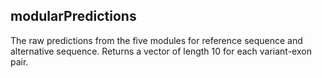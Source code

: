 ## modularPredictions
The raw predictions from the five modules for reference sequence and alternative sequence. Returns a vector of length 10 for each variant-exon pair. 